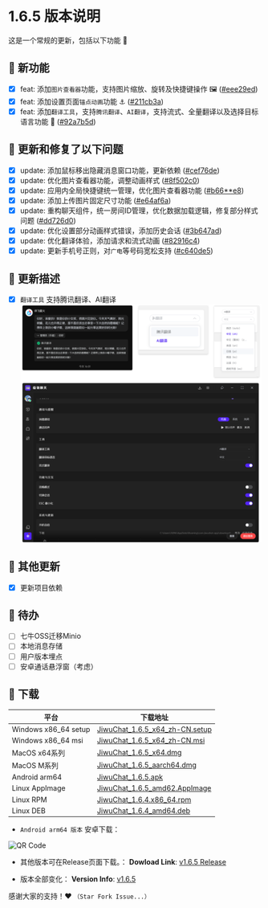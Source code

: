 # 1.6.5 版本说明

这是一个常规的更新，包括以下功能 🧪

## 🔮 新功能

- [x] feat: 添加`图片查看器`功能，支持图片缩放、旋转及快捷键操作 🖼️ ([#eee29ed](https://github.com/KiWi233333/JiwuChat/commit/eee29ed1f77dc2e5ec8e54d27d8c88013b390c46))
- [x] feat: 添加设置页面`锚点动画`功能 ⚓ ([#211cb3a](https://github.com/KiWi233333/JiwuChat/commit/211cb3a456f3a8c228a51068ef76b4aae0286f8f))
- [x] feat: 添加`翻译工具`，支持`腾讯翻译`、`AI翻译`，支持流式、全量翻译以及选择目标语言功能 📜 ([#92a7b5d](https://github.com/KiWi233333/JiwuChat/commit/92a7b5d2f6e8680edae7d90aedde4f1ee184b37b))

## 🔨 更新和修复了以下问题

- [x] update: 添加鼠标移出隐藏消息窗口功能，更新依赖 ([#cef76de](https://github.com/KiWi233333/JiwuChat/commit/cef76de11f7819d1c681483609dfc9e5c81ff763))
- [x] update: 优化图片查看器功能，调整动画样式 ([#8f502c0](https://github.com/KiWi233333/JiwuChat/commit/8f502c08c8fa737dea0938a35c802213a8afc9f9))
- [x] update: 应用内全局快捷键统一管理，优化图片查看器功能 ([#b66\*\*e8](https://github.com/KiWi233333/JiwuChat/commit/b66**e8273ab4e0d829009be60918ffc81812162))
- [x] update: 添加上传图片固定尺寸功能 ([#e64af6a](https://github.com/KiWi233333/JiwuChat/commit/e64af6a3b5f06f189e14e3dfd7c7116f306a2ee5))
- [x] update: 重构聊天组件，统一房间ID管理，优化数据加载逻辑，修复部分样式问题 ([#dd726d0](https://github.com/KiWi233333/JiwuChat/commit/dd726d0951265763c1f3d1aed361284945f96083))
- [x] update: 优化设置部分动画样式错误，添加历史会话 ([#3b647ad](https://github.com/KiWi233333/JiwuChat/commit/3b647ad7a959d316c2469989c49e18e2e8ea0902))
- [x] update: 优化翻译体验，添加请求和流式动画 ([#82916c4](https://github.com/KiWi233333/JiwuChat/commit/82916c41106f5ee5c537703e7463882c05870195))
- [x] update: 更新手机号正则，对`广电`等号码宽松支持 ([#c640de5](https://github.com/KiWi233333/JiwuChat/commit/c640de5013f06ade1b4c87ba311d355f94d9b2af))

## 🤯 更新描述

- [x] `翻译工具` 支持腾讯翻译、AI翻译
      ![翻译工具](/.github/releasemd/assets/v1.6.5/translation.png)

## 🧿 其他更新

- [x] 更新项目依赖

## 📌 待办

- [ ] 七牛OSS迁移Minio
- [ ] 本地消息存储
- [ ] 用户版本埋点
- [ ] 安卓通话悬浮窗（考虑）

## 🧪 下载

| 平台                 | 下载地址                                                                                                                       |
| -------------------- | ------------------------------------------------------------------------------------------------------------------------------ |
| Windows x86_64 setup | [JiwuChat_1.6.5_x64_zh-CN.setup](https://github.com/KiWi233333/JiwuChat/releases/download/v1.6.5/JiwuChat_1.6.5_x64-setup.exe) |
| Windows x86_64 msi   | [JiwuChat_1.6.5_x64_zh-CN.msi](https://github.com/KiWi233333/JiwuChat/releases/download/v1.6.5/JiwuChat_1.6.5_x64_zh-CN.msi)   |
| MacOS x64系列        | [JiwuChat_1.6.5_x64.dmg](https://github.com/KiWi233333/JiwuChat/releases/download/v1.6.5/JiwuChat_1.6.5_x64.dmg)               |
| MacOS M系列          | [JiwuChat_1.6.5_aarch64.dmg](https://github.com/KiWi233333/JiwuChat/releases/download/v1.6.5/JiwuChat_1.6.5_aarch64.dmg)       |
| Android arm64        | [JiwuChat_1.6.5.apk](https://github.com/KiWi233333/JiwuChat/releases/download/v1.6.5/JiwuChat_1.6.5.apk)                       |
| Linux AppImage       | [JiwuChat_1.6.5_amd62.AppImage](https://github.com/KiWi233333/JiwuChat/releases/download/v1.6.5/JiwuChat_1.6.5_amd64.AppImage) |
| Linux RPM            | [JiwuChat_1.6.4.x86_64.rpm](https://github.com/KiWi233333/JiwuChat/releases/download/v1.6.5/JiwuChat-1.6.5-1.x86_64.rpm)       |
| Linux DEB            | [JiwuChat_1.6.4_amd64.deb](https://github.com/KiWi233333/JiwuChat/releases/download/v1.6.5/JiwuChat_1.6.5_amd64.deb)           |

- `Android arm64 版本` 安卓下载：

![QR Code](https://api.jiwu.kiwi2333.top/res/qrcode/stream?content=/releases/download/v1.6.5/JiwuChat_1.6.5.apk&w=200&h=200)

- 其他版本可在Release页面下载。：
  **Dowload Link**: [v1.6.5 Release](https://github.com/KiWi233333/JiwuChat/releases/tag/v1.6.5)

- 版本全部变化：
  **Version Info**: [v1.6.5](https://github.com/KiWi233333/JiwuChat/blob/main/.github/releasemd/v1.6.5.md)

感谢大家的支持！❤ `（Star Fork Issue...）`
